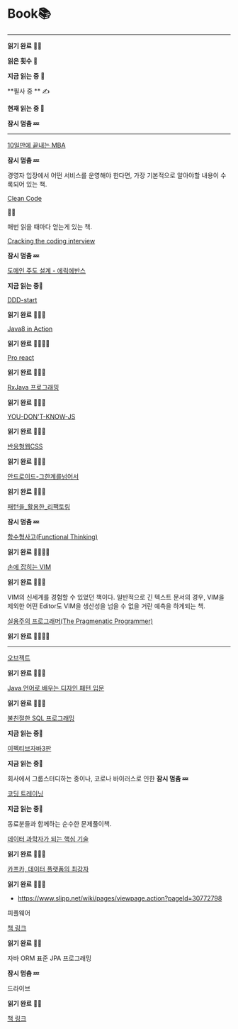 # Book📚

---



**읽기 완료** 📕🔚



**읽은 횟수** 🌟

**지금 읽는 중** 🔖

**필사 중 ** ✍



**현재 읽는 중 📖**

**잠시 멈춤 💤**

---
[10일만에 끝내는 MBA](/10일%20만에%20끝내는%20MBA)

**잠시 멈춤 💤**

경영자 입장에서 어떤 서비스를 운영해야 한다면, 가장 기본적으로 알아야할 내용이 수록되어 있는 책.


[Clean Code](/Clean%20Code)

🌟🌟


매번 읽을 때마다 얻는게 있는 책.



[Cracking the coding interview](/Cracking%20the%20coding%20interview)

**잠시 멈춤 💤**



[도메인 주도 설계 - 에릭에반스](/ddd)

**지금 읽는 중**🔖



[DDD-start](/DDD-start)

**읽기 완료** 📕🔚🌟



[Java8 in Action](/Java8%20in%20Action)

**읽기 완료** 📕🔚🌟🌟



[Pro react](/Pro%20react)

**읽기 완료** 📕🔚🌟



[RxJava 프로그래밍](/RxJava%20프로그래밍)

**읽기 완료** 📕🔚🌟



[YOU-DON'T-KNOW-JS](/YOU-DON'T-KNOW-JS)

**읽기 완료** 📕🔚🌟



[반응형웹CSS](/반응형웹CSS)

**읽기 완료** 📕🔚🌟



[안드로이드-그한계를넘어서](/안드로이드-그한계를넘어서)

**읽기 완료** 📕🔚🌟



[패턴을_활용한_리팩토링](/패턴을_활용한_리팩토링)

**잠시 멈춤 💤**



[함수형사고(Functional Thinking)](https://github.com/LenKIM/Book/tree/master/%ED%95%A8%EC%88%98%ED%98%95%EC%82%AC%EA%B3%A0(Functional%20Thinking))

**읽기 완료** 📕🔚🌟🌟



[손에 잡히는 VIM](손에%20잡히는%20VIM.md)

**읽기 완료** 📕🔚🌟



VIM의 신세계를 경험할 수 있었던 책이다. 일반적으로 긴 텍스트 문서의 경우, VIM을 제외한 어떤 Editor도 VIM을 생산성을 넘을 수 없을 거란 예측을 하게되는 책.



[실용주의 프로그래머(The Pragmenatic Programmer)](실용주의%20프로그래머(The%20Pragmenatic%20Programmer).md)

**읽기 완료** 📕🔚🌟🌟



---



[오브젝트](https://github.com/LenKIM/object-book)

**읽기 완료** 📕🔚🌟



[Java 언어로 배우는 디자인 패턴 입문](https://github.com/LenKIM/DesignPattern)

**읽기 완료** 📕🔚🌟

[불친절한 SQL 프로그래밍](https://github.com/sql-study/archive)

**지금 읽는 중**🔖



[이펙티브자바3판](https://github.com/LenKIM/everyone-is-effective-java-study)

**지금 읽는 중**🔖



회사에서 그룹스터디하는 중이나, 코로나 바이러스로 인한 **잠시 멈춤 💤**

[코딩 트레이닝](https://github.com/LenKIM/coding-trainning)

**지금 읽는 중**🔖

동료분들과 함께하는 순수한 문제풀이책.



[데이터 과학자가 되는 핵심 기술](https://github.com/LenKIM/Show-me-the-data-science/tree/master/03.Principles-of-Data-Science)

**읽기 완료** 📕🔚🌟



[카프카, 데이터 플랫폼의 최강자](https://github.com/LenKIM/Show-me-the-data-science/blob/master/02.BigData/kafka/Summary.md)

**읽기 완료** 📕🔚🌟



- https://www.slipp.net/wiki/pages/viewpage.action?pageId=30772798



피플웨어

[책 링크]([https://insightbooklist.wordpress.com/books/ppp/%ED%94%BC%ED%94%8C%EC%9B%A8%EC%96%B4/](https://insightbooklist.wordpress.com/books/ppp/피플웨어/))

**읽기 완료** 📕🔚



자바 ORM 표준 JPA 프로그래밍

**잠시 멈춤 💤**



드라이브

**읽기 완료** 📕🔚

[책 링크](http://www.yes24.com/Product/Goods/5819980?scode=032&OzSrank=10)



